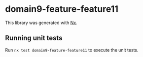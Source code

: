 # domain9-feature-feature11

This library was generated with [Nx](https://nx.dev).

## Running unit tests

Run `nx test domain9-feature-feature11` to execute the unit tests.
